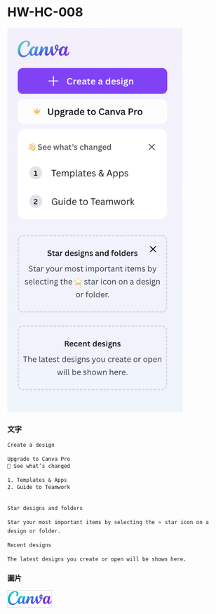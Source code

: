 # HW-HC-008

<img src="./demo.png" style="width: 400px;" />

### 文字
```
Create a design

Upgrade to Canva Pro
👋 See what’s changed

1. Templates & Apps
2. Guide to Teamwork


Star designs and folders

Star your most important items by selecting the ⭐ star icon on a design or folder.

Recent designs

The latest designs you create or open will be shown here.

```

<!-- [來源網站](https://www.canva.com/) -->

### 圖片
<img src="./logo.svg" style="width: 100px; border: 1px solid #ddd" />